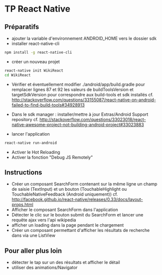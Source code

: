 # TP React Native

## Préparatifs

- ajouter la variable d'environnement ANDROID_HOME vers le dossier sdk
- installer react-native-cli 
```bash
npm install -g react-native-cli
```
- créer un nouveau projet 
```bash
react-native init WikiReact
cd WikiReact
```

- Vérifier et éventuellement modifier ./android/app/build.gradle pour remplacer lignes 87 et 92 les valeurs de buildToolsVersion et targetSdkVersion pour correspondre aux build-tools et sdk installés
cf. http://stackoverflow.com/questions/33155087/react-native-on-android-failed-to-find-build-tools#34928913

- Dans le sdk manager : installer/mettre à jour Extras/Android Support repository cf. http://stackoverflow.com/questions/33023018/react-native-awesome-project-not-building-android-project#33023883
- lancer l'application 
```bash
react-native run-android
```
- Activer le Hot Reloading 
- Activer la fonction "Debug JS Remotely"


## Instructions
- Créer un composant SearchForm contenant sur la même ligne un champ de saisie (TextInput) et un bouton (TouchableHighlight ou TouchableNativeFeedback (Android uniquement)) cf. http://facebook.github.io/react-native/releases/0.33/docs/layout-props.html
- Afficher le composant SearchForm dans l'application
- Détecter le clic sur le bouton submit du SearchForm et lancer une requête ajax vers l'api wikipedia 
- afficher un loading dans la page pendant le chargement
- Créer un composant permettant d'afficher les résultats de recherche dans via une ListView

## Pour aller plus loin
- détecter le tap sur un des résultats et afficher le détail
- utiliser des animations/Navigator